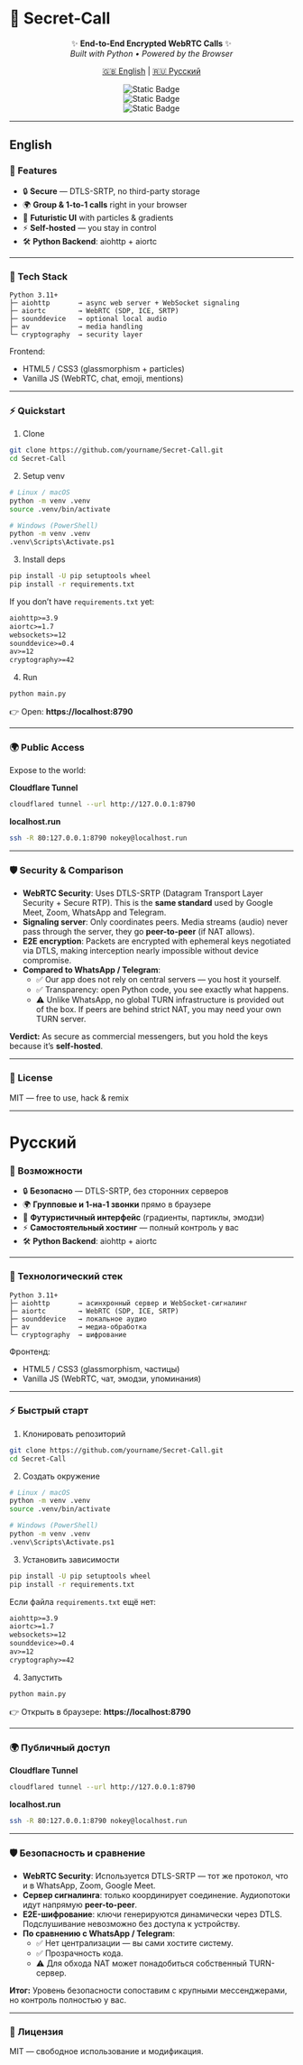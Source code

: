 # 🔮 Secret-Call  

<div align="center">

✨ **End-to-End Encrypted WebRTC Calls** ✨  
_Built with Python • Powered by the Browser_

[🇬🇧 English](#english) | [🇷🇺 Русский](#русский)

![Static Badge](https://img.shields.io/badge/WebRTC-secure-blue?logo=webrtc)  
![Static Badge](https://img.shields.io/badge/Python-3.11+-yellow?logo=python)  
![Static Badge](https://img.shields.io/badge/license-MIT-green?logo=open-source-initiative)

</div>

---

## English

### 🚀 Features
- 🔒 **Secure** — DTLS-SRTP, no third-party storage  
- 🌍 **Group & 1-to-1 calls** right in your browser  
- 🎨 **Futuristic UI** with particles & gradients  
- ⚡ **Self-hosted** — you stay in control  
- 🛠 **Python Backend**: aiohttp + aiortc  

---

### 🧰 Tech Stack
```text
Python 3.11+
├─ aiohttp       → async web server + WebSocket signaling
├─ aiortc        → WebRTC (SDP, ICE, SRTP)
├─ sounddevice   → optional local audio
├─ av            → media handling
└─ cryptography  → security layer
```

Frontend:
- HTML5 / CSS3 (glassmorphism + particles)
- Vanilla JS (WebRTC, chat, emoji, mentions)

---

### ⚡ Quickstart

1. Clone
```bash
git clone https://github.com/yourname/Secret-Call.git
cd Secret-Call
```

2. Setup venv
```bash
# Linux / macOS
python -m venv .venv
source .venv/bin/activate

# Windows (PowerShell)
python -m venv .venv
.venv\Scripts\Activate.ps1
```

3. Install deps
```bash
pip install -U pip setuptools wheel
pip install -r requirements.txt
```

If you don’t have `requirements.txt` yet:

```txt
aiohttp>=3.9
aiortc>=1.7
websockets>=12
sounddevice>=0.4
av>=12
cryptography>=42
```

4. Run
```bash
python main.py
```
👉 Open: **https://localhost:8790**

---

### 🌍 Public Access
Expose to the world:

**Cloudflare Tunnel**
```bash
cloudflared tunnel --url http://127.0.0.1:8790
```

**localhost.run**
```bash
ssh -R 80:127.0.0.1:8790 nokey@localhost.run
```

---

### 🛡️ Security & Comparison

- **WebRTC Security**: Uses DTLS-SRTP (Datagram Transport Layer Security + Secure RTP). This is the **same standard** used by Google Meet, Zoom, WhatsApp and Telegram.  
- **Signaling server**: Only coordinates peers. Media streams (audio) never pass through the server, they go **peer-to-peer** (if NAT allows).  
- **E2E encryption**: Packets are encrypted with ephemeral keys negotiated via DTLS, making interception nearly impossible without device compromise.  
- **Compared to WhatsApp / Telegram**:  
  - ✅ Our app does not rely on central servers — you host it yourself.  
  - ✅ Transparency: open Python code, you see exactly what happens.  
  - ⚠️ Unlike WhatsApp, no global TURN infrastructure is provided out of the box. If peers are behind strict NAT, you may need your own TURN server.  

**Verdict:** As secure as commercial messengers, but you hold the keys because it’s **self-hosted**.

---

### 📜 License
MIT — free to use, hack & remix  

---

# Русский

### 🚀 Возможности
- 🔒 **Безопасно** — DTLS-SRTP, без сторонних серверов  
- 🌍 **Групповые и 1-на-1 звонки** прямо в браузере  
- 🎨 **Футуристичный интерфейс** (градиенты, партиклы, эмодзи)  
- ⚡ **Самостоятельный хостинг** — полный контроль у вас  
- 🛠 **Python Backend**: aiohttp + aiortc  

---

### 🧰 Технологический стек
```text
Python 3.11+
├─ aiohttp       → асинхронный сервер и WebSocket-сигналинг
├─ aiortc        → WebRTC (SDP, ICE, SRTP)
├─ sounddevice   → локальное аудио
├─ av            → медиа-обработка
└─ cryptography  → шифрование
```

Фронтенд:
- HTML5 / CSS3 (glassmorphism, частицы)
- Vanilla JS (WebRTC, чат, эмодзи, упоминания)

---

### ⚡ Быстрый старт

1. Клонировать репозиторий
```bash
git clone https://github.com/yourname/Secret-Call.git
cd Secret-Call
```

2. Создать окружение
```bash
# Linux / macOS
python -m venv .venv
source .venv/bin/activate

# Windows (PowerShell)
python -m venv .venv
.venv\Scripts\Activate.ps1
```

3. Установить зависимости
```bash
pip install -U pip setuptools wheel
pip install -r requirements.txt
```

Если файла `requirements.txt` ещё нет:

```txt
aiohttp>=3.9
aiortc>=1.7
websockets>=12
sounddevice>=0.4
av>=12
cryptography>=42
```

4. Запустить
```bash
python main.py
```
👉 Открыть в браузере: **https://localhost:8790**

---

### 🌍 Публичный доступ

**Cloudflare Tunnel**
```bash
cloudflared tunnel --url http://127.0.0.1:8790
```

**localhost.run**
```bash
ssh -R 80:127.0.0.1:8790 nokey@localhost.run
```

---

### 🛡️ Безопасность и сравнение

- **WebRTC Security**: Используется DTLS-SRTP — тот же протокол, что и в WhatsApp, Zoom, Google Meet.  
- **Сервер сигналинга**: только координирует соединение. Аудиопотоки идут напрямую **peer-to-peer**.  
- **E2E-шифрование**: ключи генерируются динамически через DTLS. Подслушивание невозможно без доступа к устройству.  
- **По сравнению с WhatsApp / Telegram**:  
  - ✅ Нет централизации — вы сами хостите систему.  
  - ✅ Прозрачность кода.  
  - ⚠️ Для обхода NAT может понадобиться собственный TURN-сервер.  

**Итог:** Уровень безопасности сопоставим с крупными мессенджерами, но контроль полностью у вас.

---

### 📜 Лицензия
MIT — свободное использование и модификация.

